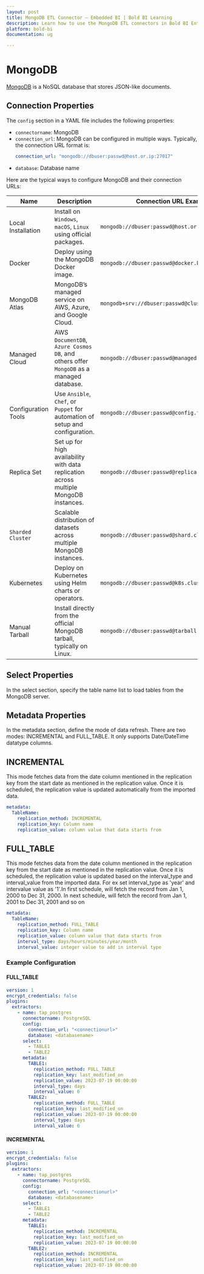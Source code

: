 ```yaml
---
layout: post
title: MongoDB ETL Connector – Embedded BI | Bold BI Learning
description: Learn how to use the MongoDB ETL connectors in Bold BI Enterprise Edition. Discover simple steps to integrate data smoothly and make the most of your analytics.
platform: bold-bi
documentation: ug

---
```


# MongoDB

[MongoDB](https://www.mongodb.com/) is a NoSQL database that stores JSON-like documents.

## Connection Properties

The `config` section in a YAML file includes the following properties:

- ``connectorname``: MongoDB
- ``connection_url``: MongoDB can be configured in multiple ways. Typically, the connection URL format is:
  ```yaml
  connection_url: "mongodb://dbuser:passwd@host.or.ip:27017"
  ```
- ``database``: Database name

Here are the typical ways to configure MongoDB and their connection URLs:

| Name                | Description                                                                           | Connection URL Example                            |
| ------------------- | ------------------------------------------------------------------------------------- | ------------------------------------------------- |
| Local Installation  | Install on ``Windows``, ``macOS``, ``Linux`` using official packages.                             | ``mongodb://dbuser:passwd@host.or.ip:27017``        |
| Docker              | Deploy using the MongoDB Docker image.                                                | ``mongodb://dbuser:passwd@docker.host:27017``|
| MongoDB Atlas       | MongoDB’s managed service on AWS, Azure, and Google Cloud.                            | ``mongodb+srv://dbuser:passwd@cluster.mongodb.net`` |
| Managed Cloud       | AWS ``DocumentDB``, ``Azure Cosmos DB``, and others offer ``MongoDB`` as a managed database.      | ``mongodb://dbuser:passwd@managed.cloud:27017``     |
| Configuration Tools | Use ``Ansible``, ``Chef``, or ``Puppet`` for automation of setup and configuration.               | ``mongodb://dbuser:passwd@config.tool:27017``      |
| Replica Set         | Set up for high availability with data replication across multiple MongoDB instances. | ``mongodb://dbuser:passwd@replica.set:27017``    |
| ``Sharded Cluster ``    | Scalable distribution of datasets across multiple MongoDB instances.                  | ``mongodb://dbuser:passwd@shard.cluster:27017``     |
| Kubernetes          | Deploy on Kubernetes using Helm charts or operators.                                  | ``mongodb://dbuser:passwd@k8s.cluster:27017``      |
| Manual Tarball      | Install directly from the official MongoDB tarball, typically on Linux.               | ``mongodb://dbuser:passwd@tarball.host:27017``      |

## Select Properties
In the select section, specify the table name list to load tables from the MongoDB server.

## Metadata Properties
In the metadata section, define the mode of data refresh. There are two modes: INCREMENTAL and FULL_TABLE. It only supports Date/DateTime datatype columns.

## INCREMENTAL

This mode fetches data from the date column mentioned in the replication key from the start date as mentioned in the replication value. Once it is scheduled, the replication value is updated automatically from the imported data.
```yaml
metadata:
  TableName:
    replication_method: INCREMENTAL
    replication_key: Column name
    replication_value: column value that data starts from
```
## FULL_TABLE

This mode fetches data from the date column mentioned in the replication key from the start date as mentioned in the replication value. Once it is scheduled, the replication value is updated based on the interval_type and interval_value from the imported data. For ex set interval_type as 'year' and intervalue value as '1'.In first schedule, will fetch the record from Jan 1, 2000 to Dec 31, 2000. In next schedule, will fetch the record from Jan 1, 2001 to Dec 31, 2001 and so on


```yaml
metadata:
  TableName:
    replication_method: FULL_TABLE
    replication_key: Column name
    replication_value: column value that data starts from
    interval_type: days/hours/minutes/year/month
    interval_value: integer value to add in interval type

```

### Example Configuration
#### FULL_TABLE
```yaml
version: 1
encrypt_credentials: false
plugins:
  extractors:
    - name: tap_postgres
      connectorname: PostgreSQL
      config:
        connection_url: "<connectionurl>"
        database: <databasename>
      select:
        - TABLE1
        - TABLE2
      metadata:
        TABLE1:
          replication_method: FULL_TABLE
          replication_key: last_modified_on
          replication_value: 2023-07-19 00:00:00
          interval_type: days
          interval_value: 6
        TABLE2:
          replication_method: FULL_TABLE
          replication_key: last_modified_on
          replication_value: 2023-07-19 00:00:00
          interval_type: days
          interval_value: 6
```

#### INCREMENTAL

```yaml
version: 1
encrypt_credentials: false
plugins:
  extractors:
    - name: tap_postgres
      connectorname: PostgreSQL
      config:
        connection_url: "<connectionurl>"
        database: <databasename>
      select:
        - TABLE1
        - TABLE2
      metadata:
        TABLE1:
          replication_method: INCREMENTAL
          replication_key: last_modified_on
          replication_value: 2023-07-19 00:00:00
        TABLE2:
          replication_method: INCREMENTAL
          replication_key: last_modified_on
          replication_value: 2023-07-19 00:00:00
```



